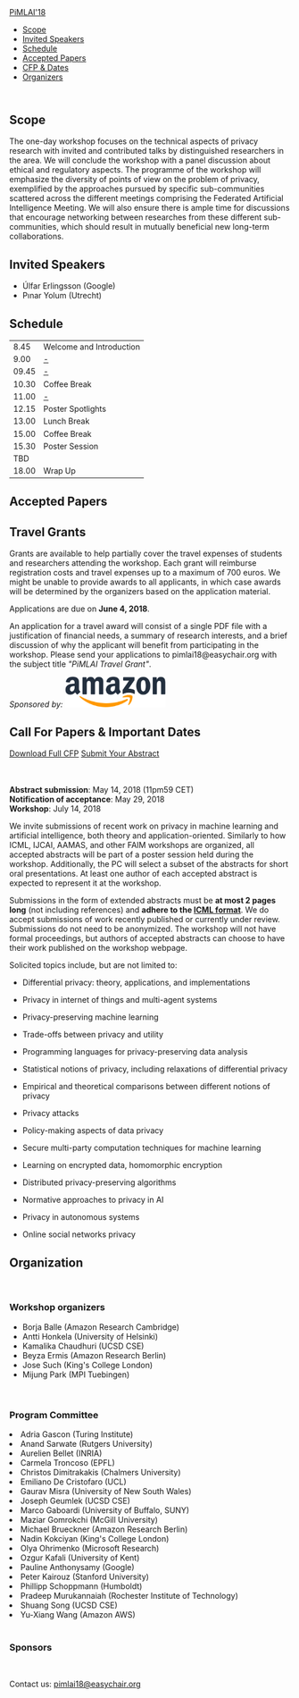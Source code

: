 
<nav></nav>
<div>
<div><a href="#page-top"> PiMLAI'18 </a></div>
<div>
<ul>
<li><a href="#about">Scope</a></li>
<li><a href="#speakers">Invited Speakers</a></li>
<li><a href="#schedule">Schedule</a></li>
<li><a href="#papers">Accepted Papers</a></li>
<li><a href="#grants">CFP &amp; Dates</a></li>
<li><a href="#organizers">Organizers</a></li>
</ul>
</div>
<header></header>
<!-- About Section -->
    <section id="about" class="container content-section text-center">
        <div class="row">
            <div class="col-lg-8 col-lg-offset-2">
<h2>Scope</h2>
<p>The one-day workshop focuses on the technical aspects of privacy research with invited and contributed talks by distinguished researchers in the area. We will conclude the workshop with a panel discussion about ethical and regulatory aspects. The programme of the workshop will emphasize the diversity of points of view on the problem of privacy, exemplified by the approaches pursued by specific sub-communities scattered across the different meetings comprising the Federated Artificial Intelligence Meeting. We will also ensure there is ample time for discussions that encourage networking between researches from these different sub-communities, which should result in mutually beneficial new long-term collaborations.</p>
</div>
</div>
    <!-- Speakers Section -->
    <section id="speakers" class="container content-section text-center">
        <div class="row">
            <div class="col-lg-8 col-lg-offset-2">
<h2>Invited Speakers</h2>
<ul>
<li>&Uacute;lfar Erlingsson (Google)</li>
<li>Pınar Yolum (Utrecht)</li>
</ul>
</div>
</div>
    <!-- Schedule Section -->
    <section id="schedule" class="container content-section text-center">
        <div class="row">
            <div class="col-sm-8 col-sm-offset-2">
<h2>Schedule</h2>
<table>
<tbody>
<tr>
<td>8.45</td>
<td>Welcome and Introduction</td>
</tr>
<tr>
<td>9.00</td>
<td><a href="#tabs2" data-toggle="collapse"> - </a></td>
</tr>
<tr>
<td>09.45</td>
<td><a href="#tabs4" data-toggle="collapse"> - </a></td>
</tr>
<tr>
</tr>
<tr>
<td>10.30</td>
<td>Coffee Break</td>
</tr>
<tr>
<td>11.00</td>
<td><a href="#tabs3" data-toggle="collapse"> - </a></td>
</tr>
<tr>
</tr>
<tr>
<td>12.15</td>
<td>Poster Spotlights</td>
</tr>
<tr>
<td>13.00</td>
<td>Lunch Break</td>
</tr>
<tr>
<td>15.00</td>
<td>Coffee Break</td>
</tr>
<tr>
<td>15.30</td>
<td>Poster Session</td>
</tr>
<tr>
<td colspan="2">
<div>TBD</div>
</td>
</tr>
<tr>
<td>18.00</td>
<td>Wrap Up</td>
</tr>
</tbody>
</table>
</div>
</div>
    <!-- Accepted Papers -->
    <section id="papers" class="container content-section text-center">
        <div class="row">
            <div class="col-lg-8 col-lg-offset-2">
<h2>Accepted Papers</h2>
</div>
</div>
<section></section>
<div>
<div>
<h2>Travel Grants</h2>
<p>Grants are available to help partially cover the travel expenses of students and researchers attending the workshop. Each grant will reimburse registration costs and travel expenses up to a maximum of 700 euros. We might be unable to provide awards to all applicants, in which case awards will be determined by the organizers based on the application material.</p>
<p>Applications are due on <strong>June 4, 2018</strong>.</p>
<p>An application for a travel award will consist of a single PDF file with a justification of financial needs, a summary of research interests, and a brief discussion of why the applicant will benefit from participating in the workshop. Please send your applications to <a>pimlai18@easychair.org</a> with the subject title <em>"PiMLAI Travel Grant"</em>.</p>
<p><em>Sponsored by:</em> <a href="https://www.amazon.com/"> <img src="img/Amazonlogo.png" alt="" width="180" /> </a></p>
</div>
</div>
    <!-- Call for travel grants -->
    <section id="grants" class="container content-section text-center">
        <div class="row">
            <div class="col-lg-8 col-lg-offset-2">
<h2>Call For Papers &amp; Important Dates</h2>
<a href="cfp-pimlai18.rtf">Download Full CFP</a> <a href="https://easychair.org/conferences/?conf=pimlai18">Submit Your Abstract</a> <br /> <br /> <br />
<p><strong>Abstract submission</strong>: May 14, 2018 (11pm59 CET) <br /> <strong>Notification of acceptance</strong>: May 29, 2018 <br /> <strong>Workshop</strong>: July 14, 2018</p>
<p>We invite submissions of recent work on privacy in machine learning and artificial intelligence, both theory and application-oriented. Similarly to how ICML, IJCAI, AAMAS, and other FAIM workshops are organized, all accepted abstracts will be part of a poster session held during the workshop. Additionally, the PC will select a subset of the abstracts for short oral presentations. At least one author of each accepted abstract is expected to represent it at the workshop.</p>
<p>Submissions in the form of extended abstracts must be <strong>at most 2 pages long</strong> (not including references) and <strong>adhere to the <a href="https://media.nips.cc/Conferences/ICML2018/Styles/icml2018_style.tar.gz"> ICML format</a></strong>. We do accept submissions of work recently published or currently under review. Submissions do not need to be anonymized. The workshop will not have formal proceedings, but authors of accepted abstracts can choose to have their work published on the workshop webpage.</p>
<p>Solicited topics include, but are not limited to:</p>
<ul>
<li>
<p>Differential privacy: theory, applications, and implementations</p>
</li>
<li>
<p>Privacy in internet of things and multi-agent systems</p>
</li>
<li>
<p>Privacy-preserving machine learning</p>
</li>
<li>
<p>Trade-offs between privacy and utility</p>
</li>
<li>
<p>Programming languages for privacy-preserving data analysis</p>
</li>
<li>
<p>Statistical notions of privacy, including relaxations of differential privacy</p>
</li>
<li>
<p>Empirical and theoretical comparisons between different notions of privacy</p>
</li>
<li>
<p>Privacy attacks</p>
</li>
<li>
<p>Policy-making aspects of data privacy</p>
</li>
<li>
<p>Secure multi-party computation techniques for machine learning</p>
</li>
<li>
<p>Learning on encrypted data, homomorphic encryption</p>
</li>
<li>
<p>Distributed privacy-preserving algorithms</p>
</li>
<li>
<p>Normative approaches to privacy in AI</p>
</li>
<li>
<p>Privacy in autonomous systems</p>
</li>
<li>
<p>Online social networks privacy</p>
</li>
</ul>
</div>
</div>
    <!-- Organizers Section -->
    <section id="organizers" class="content-section text-center">
        <div class="row">
            <div class="col-lg-8 col-lg-offset-2">
<h2>Organization</h2>
<br/>
<h3>Workshop organizers</h3>
<ul>
<li>Borja Balle (Amazon Research Cambridge)</li>
<li>Antti Honkela (University of Helsinki)</li>
<li>Kamalika Chaudhuri (UCSD CSE)</li>
<li>Beyza Ermis (Amazon Research Berlin)</li>
<li>Jose Such (King's College London)</li>
<li>Mijung Park (MPI Tuebingen)</li>
</ul>
<br />
<h3>Program Committee</h3>
<li>Adria Gascon (Turing Institute)</li>
<li>Anand Sarwate (Rutgers University) </li>
<li>Aurelien Bellet (INRIA)</li>
<li>Carmela Troncoso (EPFL) </li>
<li>Christos Dimitrakakis (Chalmers University) </li>
<li>Emiliano De Cristofaro (UCL) </li>
<li>Gaurav Misra (University of New South Wales) </li>
<li>Joseph Geumlek (UCSD CSE) </li>
<li>Marco Gaboardi (University of Buffalo, SUNY) </li>
<li>Maziar Gomrokchi (McGill University) </li>
<li>Michael Brueckner (Amazon Research Berlin) </li>
<li>Nadin Kokciyan (King's College London) </li>
<li>Olya Ohrimenko (Microsoft Research)</li>
<li>Ozgur Kafali (University of Kent) </li>
<li>Pauline Anthonysamy (Google) </li>
<li>Peter Kairouz (Stanford University) </li>
<li>Phillipp Schoppmann (Humboldt) </li>
<li>Pradeep Murukannaiah (Rochester Institute of Technology) </li>
<li>Shuang Song (UCSD CSE) </li>
<li>Yu-Xiang Wang (Amazon AWS) </li>
<br />
<h3>Sponsors</h3>
<br /><footer></footer>
<div>
<p>Contact us: <a href="mailto:pimlai18@easychair.org">pimlai18@easychair.org</a></p>
</div>
</div>
